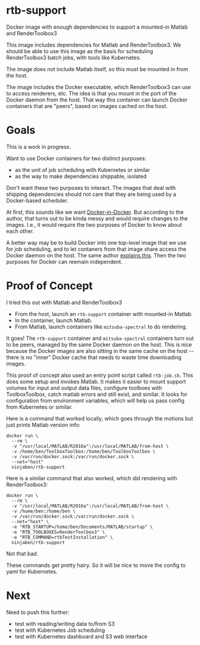 # rtb-support
Docker image with enough dependencies to support a mounted-in Matlab and RenderToolbox3

This image includes dependencies for Matlab and RenderToolbox3.  We should be able to use this image as the basis for scheduling RenderToolbox3 batch jobs, with tools like Kubernetes.

The image does not include Matlab itself, so this must be mounted in from the host.

The image includes the Docker executable, which RenderToolbox3 can use to access renderers, etc.  The idea is that you mount in the port of the Docker daemon from the host.  That way this container can launch Docker containers that are "peers", based on images cached on the host.

# Goals
This is a work in progress.

Want to use Docker containers for two distinct purposes:
 - as the unit of job scheduling with Kubernetes or similar
 - as the way to make dependencies shippable, isolated

Don't want these two purposes to interact.  The images that deal with shipping dependencies should not care that they are being used by a Docker-based scheduler.

At first, this sounds like we want [Docker-in-Docker](https://blog.docker.com/2013/09/docker-can-now-run-within-docker/).  But according to the author, that turns out to be kinda messy and would require changes to the images.  I.e., it would require the two purposes of Docker to know about each other. 

A better way may be to build Docker into one top-level image that we use for job scheduling, and to let contaners from that image share access the Docker daemon on the host.  The same author [explains this](https://jpetazzo.github.io/2015/09/03/do-not-use-docker-in-docker-for-ci/).  Then the two purposes for Docker can reemain independent.

# Proof of Concept
I tried this out with Matlab and RenderToolbox3
 - From the host, launch an `rtb-support` container with mounted-in Matlab.
 - In the container, launch Matlab.
 - From Matlab, launch containers like `mitsuba-spectral` to do rendering.

It goes!  The `rtb-support` container and `mitsuba-spectral` containers turn out to be peers, managed by the same Docker daemon on the host.  This is nice because the Docker images are also sitting in the same cache on the host -- there is no "inner" Docker cache that needs to waste time downloading images.

This proof of concept also used an entry point script called `rtb-job.sh`.  This does some setup and invokes Matlab.  It makes it easier to mount support volumes for input and output data files, configure toolboes with ToolboxToolbox, catch matlab errors and still exist, and similar.  It looks for configuration from environment variables, which will help us pass config from Kubernetes or similar.

Here is a command that worked locally, which goes through the motions but just prints Matlab version info:
```
docker run \
  --rm \
  -v "/usr/local/MATLAB/R2016a":/usr/local/MATLAB/from-host \
  -v /home/ben/ToolboxToolbox:/home/ben/ToolboxToolbox \
  -v /var/run/docker.sock:/var/run/docker.sock \
  --net="host" 
  ninjaben/rtb-support
```

Here is a similar command that also worked, which did rendering with RenderToolbox3:
```
docker run \
  --rm \
  -v "/usr/local/MATLAB/R2016a":/usr/local/MATLAB/from-host \
  -v /home/ben:/home/ben \
  -v /var/run/docker.sock:/var/run/docker.sock \
  --net="host" \
  -e "RTB_STARTUP=/home/ben/Documents/MATLAB/startup" \
  -e "RTB_TOOLBOXES=RenderToolbox3" \
  -e "RTB_COMMAND=rtbTestInstallation" \
  ninjaben/rtb-support
```

Not that bad.

These commands get pretty hairy.  So it will be nice to move the config to yaml for Kubernetes.

# Next
Need to push this further:
 - test with reading/writing data to/from S3
 - test with Kubernetes Job scheduling
 - test with Kubernetes dashboard and S3 web interface

